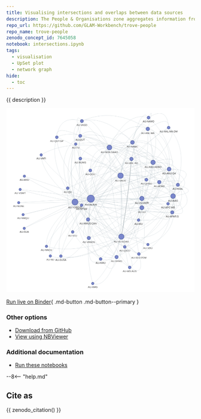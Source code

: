 ```yaml
---
title: Visualising intersections and overlaps between data sources
description: The People & Organisations zone aggregates information from a range of data sources into individual records. In this notebook we'll explore connections between the data sources by creating a network graph and UpSet charts.
repo_url: https://github.com/GLAM-Workbench/trove-people
repo_name: trove-people
zenodo_concept_id: 7645058
notebook: intersections.ipynb
tags:
  - visualisation
  - UpSet plot
  - network graph
hide:
  - toc
---
```


{{ description }}

![Screen capture of network graph created using People and Organisations source data.](../images/trove-people-network.png)

[Run live on Binder](https://mybinder.org/v2/gh/GLAM-Workbench/{{repo_name}}/master?urlpath=lab%2Ftree%2F{{notebook}}){ .md-button .md-button--primary }

### Other options

* [Download from GitHub](https://github.com/GLAM-Workbench/{{repo_name}}/blob/master/{{notebook}})
* [View using NBViewer](https://nbviewer.jupyter.org/github/GLAM-Workbench/{{repo_name}}/blob/master/{{notebook}})

### Additional documentation

* [Run these notebooks](../#run-these-notebooks)

--8<-- "help.md"

## Cite as

{{ zenodo_citation() }}